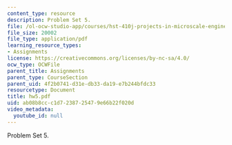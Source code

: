 ```yaml
---
content_type: resource
description: Problem Set 5.
file: /ol-ocw-studio-app/courses/hst-410j-projects-in-microscale-engineering-for-the-life-sciences-spring-2007/ab08b8ccc1d7238725479e66b22f020d_hw5.pdf
file_size: 20002
file_type: application/pdf
learning_resource_types:
- Assignments
license: https://creativecommons.org/licenses/by-nc-sa/4.0/
ocw_type: OCWFile
parent_title: Assignments
parent_type: CourseSection
parent_uid: 4f2b0741-d31e-db33-da19-e7b244bfdc33
resourcetype: Document
title: hw5.pdf
uid: ab08b8cc-c1d7-2387-2547-9e66b22f020d
video_metadata:
  youtube_id: null
---
```

Problem Set 5.